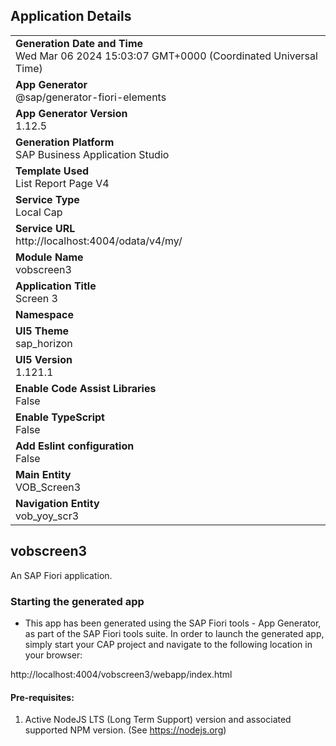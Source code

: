 ## Application Details
|               |
| ------------- |
|**Generation Date and Time**<br>Wed Mar 06 2024 15:03:07 GMT+0000 (Coordinated Universal Time)|
|**App Generator**<br>@sap/generator-fiori-elements|
|**App Generator Version**<br>1.12.5|
|**Generation Platform**<br>SAP Business Application Studio|
|**Template Used**<br>List Report Page V4|
|**Service Type**<br>Local Cap|
|**Service URL**<br>http://localhost:4004/odata/v4/my/
|**Module Name**<br>vobscreen3|
|**Application Title**<br>Screen 3|
|**Namespace**<br>|
|**UI5 Theme**<br>sap_horizon|
|**UI5 Version**<br>1.121.1|
|**Enable Code Assist Libraries**<br>False|
|**Enable TypeScript**<br>False|
|**Add Eslint configuration**<br>False|
|**Main Entity**<br>VOB_Screen3|
|**Navigation Entity**<br>vob_yoy_scr3|

## vobscreen3

An SAP Fiori application.

### Starting the generated app

-   This app has been generated using the SAP Fiori tools - App Generator, as part of the SAP Fiori tools suite.  In order to launch the generated app, simply start your CAP project and navigate to the following location in your browser:

http://localhost:4004/vobscreen3/webapp/index.html

#### Pre-requisites:

1. Active NodeJS LTS (Long Term Support) version and associated supported NPM version.  (See https://nodejs.org)


